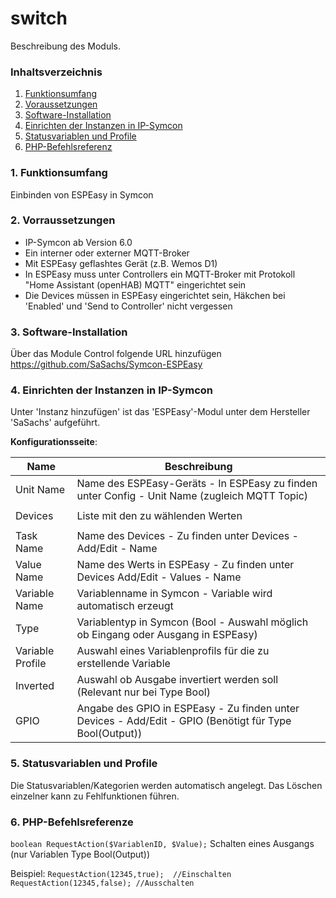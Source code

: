 # switch
Beschreibung des Moduls.

### Inhaltsverzeichnis

1. [Funktionsumfang](#1-funktionsumfang)
2. [Voraussetzungen](#2-voraussetzungen)
3. [Software-Installation](#3-software-installation)
4. [Einrichten der Instanzen in IP-Symcon](#4-einrichten-der-instanzen-in-ip-symcon)
5. [Statusvariablen und Profile](#5-statusvariablen-und-profile)
6. [PHP-Befehlsreferenz](#6-php-befehlsreferenz)

### 1. Funktionsumfang

Einbinden von ESPEasy in Symcon

### 2. Vorraussetzungen

- IP-Symcon ab Version 6.0
- Ein interner oder externer MQTT-Broker
- Mit ESPEasy geflashtes Gerät (z.B. Wemos D1)
- In ESPEasy muss unter Controllers ein MQTT-Broker mit Protokoll "Home Assistant (openHAB) MQTT" eingerichtet sein
- Die Devices müssen in ESPEasy eingerichtet sein, Häkchen bei 'Enabled' und 'Send to Controller' nicht vergessen

### 3. Software-Installation

Über das Module Control folgende URL hinzufügen https://github.com/SaSachs/Symcon-ESPEasy

### 4. Einrichten der Instanzen in IP-Symcon

Unter 'Instanz hinzufügen' ist das 'ESPEasy'-Modul unter dem Hersteller 'SaSachs' aufgeführt.

__Konfigurationsseite__:

Name          | Beschreibung
--------      | ------------------
Unit Name     | Name des ESPEasy-Geräts - In ESPEasy zu finden unter Config - Unit Name (zugleich MQTT Topic)
              |
Devices       | Liste mit den zu wählenden Werten
              |
Task Name     | Name des Devices - Zu finden unter Devices - Add/Edit - Name
Value Name    | Name des Werts in ESPEasy - Zu finden unter Devices Add/Edit - Values - Name
Variable Name | Variablenname in Symcon - Variable wird automatisch erzeugt
Type          | Variablentyp in Symcon (Bool - Auswahl möglich ob Eingang oder Ausgang in ESPEasy)
Variable Profile     | Auswahl eines Variablenprofils für die zu erstellende Variable
Inverted      | Auswahl ob Ausgabe invertiert werden soll (Relevant nur bei Type Bool)
GPIO          | Angabe des GPIO in ESPEasy - Zu finden unter Devices - Add/Edit - GPIO (Benötigt für Type Bool(Output))

### 5. Statusvariablen und Profile

Die Statusvariablen/Kategorien werden automatisch angelegt. Das Löschen einzelner kann zu Fehlfunktionen führen.

### 6. PHP-Befehlsreferenze

`boolean RequestAction($VariablenID, $Value);`
Schalten eines Ausgangs (nur Variablen Type Bool(Output))

Beispiel:
`RequestAction(12345,true);  //Einschalten`
`RequestAction(12345,false); //Ausschalten`